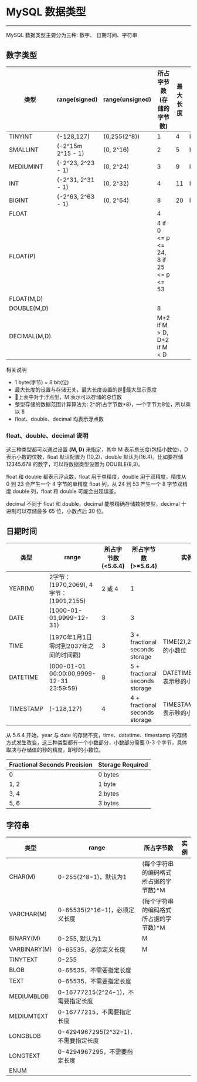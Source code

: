 # MySQL 数据类型

---
MySQL 数据类型主要分为三种: 数字、 日期时间、字符串

## 数字类型
| 类型         | range(signed)     | range(unsigned) | 所占字节数(存储的字节数)               | 最大长度 | 实例    |
| ------------ | ----------------- | --------------- | -------------------------------------- | -------- | ------- |
| TINYINT      | (-128,127)        | (0,255(2^8))    | 1                                      | 4        | INT(4)  |
| SMALLINT     | (-2^15m 2^15 - 1) | (0, 2^16)       | 2                                      | 5        | INT(5)  |
| MEDIUMINT    | (-2^23, 2^23 - 1) | (0, 2^24)       | 3                                      | 9        | INT(9)  |
| INT          | (-2^31, 2^31 - 1) | (0, 2^32)       | 4                                      | 11       | INT(11) |
| BIGINT       | (-2^63, 2^63 - 1) | (0, 2^64)       | 8                                      | 20       | INT(20) |
| FLOAT        |                   |                 | 4                                      |          |         |
| FLOAT(P)     |                   |                 | 4 if 0 <= p <= 24, 8  if 25 <= p <= 53 |          |         |
| FLOAT(M,D)   |                   |                 |                                        |          |         |
| DOUBLE(M,D)  |                   |                 | 8                                      |          |         |
| DECIMAL(M,D) |                   |                 | M+2 if M > D, D+2 if M < D             |          |         |

相关说明
 - 1 byte(字节) = 8 bit(位)
 - 最大长度的设置与存储无关，最大长度设置的是最大显示宽度
 - 上表中对于浮点型，M 表示可以存储的总位数
 - 整型存储的数据范围计算算法为: 2^(所占字节数*8)，一个字节为8位，所以乘以 8
 - float、double、decimal 均表示浮点数

### float、double、decimal 说明
这三种类型都可以通过设置 **(M, D)** 来指定，其中 M 表示总长度(包括小数位)，D 表示小数的位数，float 默认配置为 (10,2)，double 默认为(16.4)。比如要存储 12345.678 的数字，可以将数据类型设置为 DOUBLE(8,3)。

float 和 double 都表示浮点数，float 用于单精度，double 用于双精度，精度从 0 到 23 会产生一个 4 字节的单精度 float 列，从 24 到 53 产生一个 8 字节双精度 double 列，float 和 double 可能会出现误差。

decimal 不同于 float 和 double，decimal 能够精确存储数据类型，decimal 十进制可以存储最多 65 位，小数点后 30 位。

## 日期时间
| 类型      | range                                    | 所占字节数(<5.6.4) | 所占字节数(>=5.6.4)            | 实例                         |
| --------- | ---------------------------------------- | ------------------ | ------------------------------ | ---------------------------- |
| YEAR(M)   | 2字节：(1970,2069), 4字节：(1901,2155)   | 2 或 4             | 1                              |
| DATE      | (1000-01-01,9999-12-31)                  | 3                  | 3                              |
| TIME      | (1970年1月1日零时到2037年之间的时间戳)   | 3                  | 3 + fractional seconds storage | TIME(2),2表示秒的小数位      |
| DATETIME  | (000-01-01 00:00:00,9999-12-31 23:59:59) | 8                  | 5 + fractional seconds storage | DATETIME(2),2表示秒的小数位  |
| TIMESTAMP | (-128,127)                               | 4                  | 4 + fractional seconds storage | TIMESTAMP(3),2表示秒的小数位 |

从 5.6.4 开始，year 与 date 的存储不变，time、datetime、timestamp 的存储方式发生改变，这三种类型都有一个小数部分，小数部分需要 0-3 个字节，具体取决与存储值的秒的精度，即秒的小数位。

|Fractional Seconds Precision	|Storage Required|
|--|--|
|0|	0 bytes|
|1, 2|	1 byte|
|3, 4|	2 bytes|
|5, 6|	3 bytes|

## 字符串

| 类型         | range                                | 所占字节数                             | 实例 |
| ------------ | ------------------------------------ | -------------------------------------- | ---- |
| CHAR(M)      | 0-255(2^8−1)，默认为1                | (每个字符串的编码格式所占据的字节数)*M |      |
| VARCHAR(M)   | 0-65535(2^16−1)，必须定义长度        | (每个字符串的编码格式所占据的字节数)*M |      |
| BINARY(M)    | 0-255, 默认为1                       | M                                      |      |
| VARBINARY(M) | 0-65535，必须定义长度                |    M                                    |      |
| TINYTEXT     | 0-255                                |                                        |      |
| BLOB         | 0-65535，不需要指定长度              |                                        |      |
| TEXT         | 0-65535，不需要指定长度              |                                        |      |
| MEDIUMBLOB   | 0-16777215(2^24−1)，不需要指定长度   |                                        |      |
| MEDIUMTEXT   | 0-16777215，不需要指定长度           |                                        |      |
| LONGBLOB     | 0-4294967295(2^32−1)，不需要指定长度 |                                        |      |
| LONGTEXT     | 0-4294967295，不需要指定长度         |                                        |      |
| ENUM         |                                      |                                        |      |
